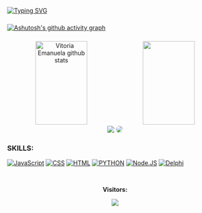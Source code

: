 

[![Typing SVG](https://readme-typing-svg.herokuapp.com/?color=c196c1&size=35&center=true&vCenter=true&width=1000&lines=Wello+world!;My+name+is+Vitoria+Emanuela+!;I+study+programming+and+robotics;I'm+a+student+at+CEDUP+:%29)](https://git.io/typing-svg)
###
[![Ashutosh's github activity graph](https://github-readme-activity-graph.vercel.app/graph?username=RamosVitoria&bg_color=000000&color=aa4cbd&line=844d9d&point=403d3d&area=true&hide_border=true)](https://github.com/ashutosh00710/github-readme-activity-graph)


###


<div align="center">  
  <img width="49%" height="195px" src="https://github-readme-stats.vercel.app/api?username=RamosVitoria&show_icons=true&count_private=true&hide_border=true&title_color=c196c1&icon_color=c196c1&text_color=c9d1d9&bg_color=0d1117" alt="Vitoria Emanuela github stats" /> 
  <img width="49%" height="195px" src="https://github-readme-stats.vercel.app/api/top-langs/?username=RamosVitoria&layout=compact&hide_border=true&title_color=c196c1&text_color=c196c1&bg_color=0d1117" />
</div>



<div align="center"> 
<a href = "mailto:vitoriaemanuelaramos@gmail.com"> <img src="https://img.shields.io/badge/-Gmail-%23333?style=for-the-badge&logo=gmail&logoColor=white" target="_blank"></a>
<a href="https://www.linkedin.com/in/vit%C3%B3ria-emanuela-ramos-04b5482b6/?utm_source=share&utm_campaign=share_via&utm_content=profile&utm_medium=android_app" target="_blank"><img src="https://img.shields.io/badge/-LinkedIn-%230077B5?style=for-the-badge&logo=linkedin&logoColor=white" style="border-radius: 30px" target="_blank"></a> 
 </div>
 
### SKILLS:
[![JavaScript](https://img.shields.io/badge/-JavaScript-0D1117?style=for-the-badge&logo=javascript&labelColor=0D1117&color=0D1117)](https://developer.mozilla.org/en-US/docs/Web/JavaScript)
[![CSS](https://img.shields.io/badge/-CSS-0D1117?style=for-the-badge&logo=CSS3&logoColor=1572B6&labelColor=0D1117&color=0D1117)](https://developer.mozilla.org/en-US/docs/Web/CSS)
[![HTML](https://img.shields.io/badge/-HTML-E34F26?style=for-the-badge&logo=html5&logoColor=white&labelColor=0D1117&color=0D1117)](https://developer.mozilla.org/en-US/docs/Web/HTML)
[![PYTHON](https://img.shields.io/badge/-Python-0D1117?style=for-the-badge&logo=python&labelColor=0D1117&color=0D1117)](https://developer.mozilla.org/en-US/docs/Learn/Server-side/Django)
[![Node.JS](https://img.shields.io/badge/-Node.JS-0D1117?style=for-the-badge&logo=node.js&labelColor=0D1117&color=0D1117)](https://nodejs.org/)
[![Delphi](https://img.shields.io/badge/-Delphi-0D1117?style=for-the-badge&logo=delphi&labelColor=0D1117&color=0D1117)](https://developer.mozilla.org/en-US/docs/Learn/Server-side/Delphi)




<div align="center">
<br><p align="centre"><b>Visitors:</b></p>  
<p align="center"><img align="center" src="https://profile-counter.glitch.me/{RamosVitoria}/count.svg" /></p> 
<br>
</div>


